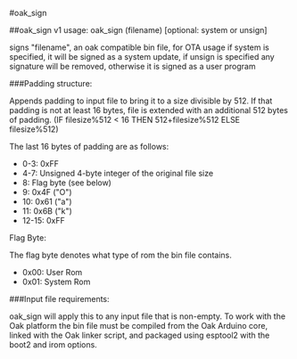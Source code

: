 #oak_sign

##oak_sign v1 usage: oak_sign (filename) [optional: system or unsign]

signs "filename", an oak compatible bin file, for OTA usage
if system is specified, it will be signed as a system
update, if unsign is specified any signature will be
removed, otherwise it is signed as a user program


###Padding structure:

Appends padding to input file to bring it to a size divisible by 512. If that padding is not at least 16 bytes, file is extended with an additional 512 bytes of padding. (IF filesize%512 < 16 THEN 512+filesize%512 ELSE filesize%512)

The last 16 bytes of padding are as follows:

- 0-3: 0xFF
- 4-7: Unsigned 4-byte integer of the original file size
- 8: Flag byte (see below)
- 9: 0x4F ("O")
- 10: 0x61 ("a")
- 11: 0x6B ("k")
- 12-15: 0xFF

Flag Byte: 

The flag byte denotes what type of rom the bin file contains.

- 0x00: User Rom
- 0x01: System Rom

###Input file requirements:

oak_sign will apply this to any input file that is non-empty. To work with the Oak platform the bin file must be compiled from the Oak Arduino core, linked with the Oak linker script, and packaged using esptool2 with the boot2 and irom options.
